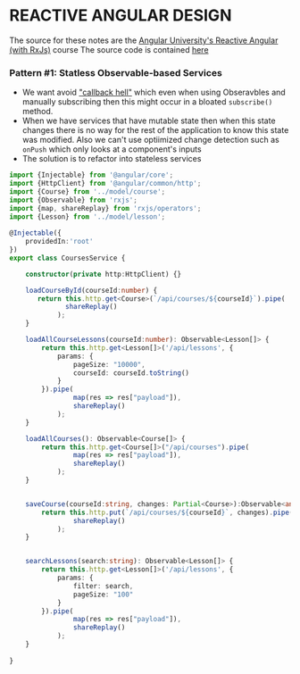 # REACTIVE ANGULAR DESIGN

The source for these notes are the [Angular University's Reactive Angular (with RxJs)](https://www.udemy.com/course/rxjs-reactive-angular-course) course 
 The source code is contained [here](https://github.com/angular-university/reactive-angular-course)

### Pattern #1: Statless Observable-based Services

- We want avoid ["callback hell"](http://callbackhell.com/) which even when using Obseravbles and manually subscribing then this might occur in a bloated `subscribe()` method. 
- When we have services that have mutable state then when this state changes there is no way for the rest of the application to know this state was modified. Also we can't use optiimized change detection such as `onPush` which only looks at a component's inputs
- The solution is to refactor into stateless services
```typescript
import {Injectable} from '@angular/core';
import {HttpClient} from '@angular/common/http';
import {Course} from '../model/course';
import {Observable} from 'rxjs';
import {map, shareReplay} from 'rxjs/operators';
import {Lesson} from '../model/lesson';
    
@Injectable({
    providedIn:'root'
})
export class CoursesService {

    constructor(private http:HttpClient) {}

    loadCourseById(courseId:number) {
       return this.http.get<Course>(`/api/courses/${courseId}`).pipe(
              shareReplay()
            );
    }

    loadAllCourseLessons(courseId:number): Observable<Lesson[]> {
        return this.http.get<Lesson[]>('/api/lessons', {
            params: {
                pageSize: "10000",
                courseId: courseId.toString()
            }
        }).pipe(
                map(res => res["payload"]),
                shareReplay()
            );
    }

    loadAllCourses(): Observable<Course[]> {
        return this.http.get<Course[]>("/api/courses").pipe(
                map(res => res["payload"]),
                shareReplay()
            );
    }


    saveCourse(courseId:string, changes: Partial<Course>):Observable<any> {
        return this.http.put(`/api/courses/${courseId}`, changes).pipe(
                shareReplay()
            );
    }


    searchLessons(search:string): Observable<Lesson[]> {
        return this.http.get<Lesson[]>('/api/lessons', {
            params: {
                filter: search,
                pageSize: "100"
            }
        }).pipe(
                map(res => res["payload"]),
                shareReplay()
            );
    }
    
}
```
